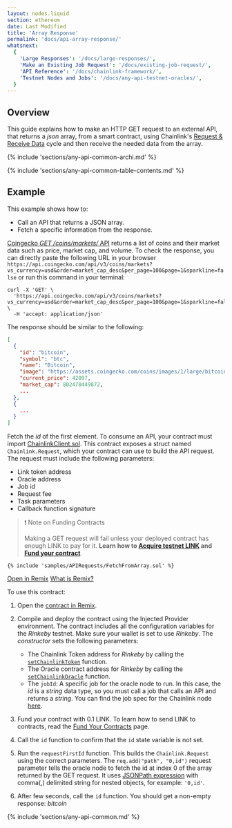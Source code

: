 ```yaml
---
layout: nodes.liquid
section: ethereum
date: Last Modified
title: 'Array Response'
permalink: 'docs/api-array-response/'
whatsnext:
  {
    'Large Responses': '/docs/large-responses/',
    'Make an Existing Job Request': '/docs/existing-job-request/',
    'API Reference': '/docs/chainlink-framework/',
    'Testnet Nodes and Jobs': '/docs/any-api-testnet-oracles/',
  }
---
```


## Overview

This guide explains how to make an HTTP GET request to an external API, that returns a _json_ array, from a smart contract, using Chainlink's [Request & Receive Data](../request-and-receive-data/) cycle and then receive the needed data from the array.

{% include 'sections/any-api-common-archi.md' %}

{% include 'sections/any-api-common-table-contents.md' %}

## Example

This example shows how to:

- Call an API that returns a JSON array.
- Fetch a specific information from the response.

[Coingecko _GET /coins/markets/_ API](https://www.coingecko.com/en/api/documentation) returns a list of coins and their market data such as price, market cap, and volume. To check the response, you can directly paste the following URL in your browser `https://api.coingecko.com/api/v3/coins/markets?vs_currency=usd&order=market_cap_desc&per_page=100&page=1&sparkline=false` or run this command in your terminal:

```curl
curl -X 'GET' \
  'https://api.coingecko.com/api/v3/coins/markets?vs_currency=usd&order=market_cap_desc&per_page=100&page=1&sparkline=false' \
  -H 'accept: application/json'
```

The response should be similar to the following:

```json
[
  {
    "id": "bitcoin",
    "symbol": "btc",
    "name": "Bitcoin",
    "image": "https://assets.coingecko.com/coins/images/1/large/bitcoin.png?1547033579",
    "current_price": 42097,
    "market_cap": 802478449872,
    ...
  },
  {
    ...
  }
]
```

Fetch the _id_ of the first element. To consume an API, your contract must import [ChainlinkClient.sol](https://github.com/smartcontractkit/chainlink/blob/master/contracts/src/v0.8/ChainlinkClient.sol). This contract exposes a struct named `Chainlink.Request`, which your contract can use to build the API request. The request must include the following parameters:

- Link token address
- Oracle address
- Job id
- Request fee
- Task parameters
- Callback function signature

> ❗️ Note on Funding Contracts
>
> Making a GET request will fail unless your deployed contract has enough LINK to pay for it. **Learn how to [Acquire testnet LINK](../acquire-link/) and [Fund your contract](../fund-your-contract/)**.

```solidity Rinkeby
{% include 'samples/APIRequests/FetchFromArray.sol' %}
```

<div class="remix-callout">
    <a href="https://remix.ethereum.org/#url=https://docs.chain.link/samples/APIRequests/FetchFromArray.sol" target="_blank" >Open in Remix</a>
    <a href="/docs/conceptual-overview/#what-is-remix" >What is Remix?</a>
</div>

To use this contract:

1. Open the [contract in Remix](https://remix.ethereum.org/#url=https://docs.chain.link/samples/APIRequests/FetchFromArray.sol).

1. Compile and deploy the contract using the Injected Provider environment. The contract includes all the configuration variables for the _Rinkeby_ testnet. Make sure your wallet is set to use _Rinkeby_. The _constructor_ sets the following parameters:

   - The Chainlink Token address for _Rinkeby_ by calling the [`setChainlinkToken`](/docs/chainlink-framework/#setchainlinktoken) function.
   - The Oracle contract address for _Rinkeby_ by calling the [`setChainlinkOracle`](/docs/chainlink-framework/#setchainlinkoracle) function.
   - The `jobId`: A specific job for the oracle node to run. In this case, the _id_ is a _string_ data type, so you must call a job that calls an API and returns a _string_. You can find the job spec for the Chainlink node [here](/docs/direct-request-get-string/).

1. Fund your contract with 0.1 LINK. To learn how to send LINK to contracts, read the [Fund Your Contracts](/docs/fund-your-contract/) page.

1. Call the `id` function to confirm that the `id` state variable is not set.

1. Run the `requestFirstId` function. This builds the `Chainlink.Request` using the correct parameters. The `req.add("path", "0,id")` request parameter tells the oracle node to fetch the id at index 0 of the array returned by the GET request. It uses [JSONPath expression](https://jsonpath.com/) with comma(,) delimited string for nested objects, for example: `'0,id'`.

1. After few seconds, call the `id` function. You should get a non-empty response: _bitcoin_

{% include 'sections/any-api-common.md' %}
